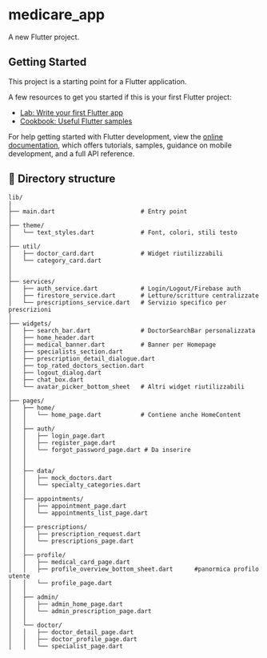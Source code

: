 # medicare_app

A new Flutter project.

## Getting Started

This project is a starting point for a Flutter application.

A few resources to get you started if this is your first Flutter project:

- [Lab: Write your first Flutter app](https://docs.flutter.dev/get-started/codelab)
- [Cookbook: Useful Flutter samples](https://docs.flutter.dev/cookbook)

For help getting started with Flutter development, view the
[online documentation](https://docs.flutter.dev/), which offers tutorials,
samples, guidance on mobile development, and a full API reference.

## 📁 Directory structure

```plaintext
lib/
│
├── main.dart                        # Entry point
│
├── theme/
│   └── text_styles.dart             # Font, colori, stili testo
│
├── util/
│   ├── doctor_card.dart             # Widget riutilizzabili
│   └── category_card.dart
│
│
├── services/
│   ├── auth_service.dart            # Login/Logout/Firebase auth
│   ├── firestore_service.dart       # Letture/scritture centralizzate
│   └── prescriptions_service.dart   # Servizio specifico per prescrizioni
│
├── widgets/
│   ├── search_bar.dart              # DoctorSearchBar personalizzata
│   ├── home_header.dart
│   ├── medical_banner.dart          # Banner per Homepage
│   ├── specialists_section.dart
│   ├── prescription_detail_dialogue.dart
│   ├── top_rated_doctors_section.dart
│   ├── logout_dialog.dart
│   ├── chat_box.dart
│   └── avatar_picker_bottom_sheet   # Altri widget riutilizzabili
│
├── pages/
│   ├── home/
│   │   └── home_page.dart           # Contiene anche HomeContent
│   │
│   ├── auth/
│   │   ├── login_page.dart
│   │   ├── register_page.dart
│   │   └── forgot_password_page.dart # Da inserire
│   │ 
│   │    
│   ├── data/
│   │   ├── mock_doctors.dart
│   │   └── specialty_categories.dart
│   │
│   ├── appointments/
│   │   ├── appointment_page.dart
│   │   └── appointments_list_page.dart
│   │
│   ├── prescriptions/
│   │   ├── prescription_request.dart
│   │   └── prescriptions_page.dart
│   │
│   ├── profile/
│   │   ├── medical_card_page.dart
│   │   ├── profile_overview_bottom_sheet.dart      #panormica profilo utente
│   │   └── profile_page.dart
│   │
│   ├── admin/
│   │   ├── admin_home_page.dart
│   │   └── admin_prescription_page.dart
│   │   
│   └── doctor/
│   │   ├── doctor_detail_page.dart
│   │   ├── doctor_profile_page.dart
│   │   └── specialist_page.dart

```
